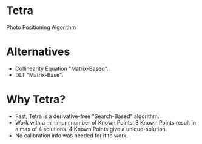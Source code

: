 # Tetra
Photo Positioning Algorithm

# Alternatives
- Collinearity Equation "Matrix-Based". 
- DLT "Matrix-Base".

# Why Tetra?
- Fast, Tetra is a derivative-free "Search-Based" algorithm. 
- Work with a minimum number of Known Points:
     3 Known Points result in a max of 4 solutions.
     4 Known Points give a unique-solution.
- No calibration info was needed for it to work.

